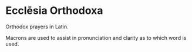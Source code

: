 # Ecclēsia Orthodoxa

Orthodox prayers in Latin.

Macrons are used to assist in pronunciation and clarity as to which word is used.
